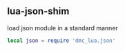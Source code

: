 ## lua-json-shim ##

load json module in a standard manner

```lua
local json = require 'dmc_lua.json'
```
